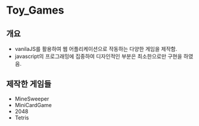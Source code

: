 # Toy_Games
## 개요
- vanilaJS를 활용하여 웹 어플리케이션으로 작동하는 다양한 게임을 제작함.
- javascript의 프로그래밍에 집중하여 디자인적인 부분은 최소한으로만 구현을 하였음.


## 제작한 게임들

- MineSweeper
- MiniCardGame
- 2048
- Tetris

